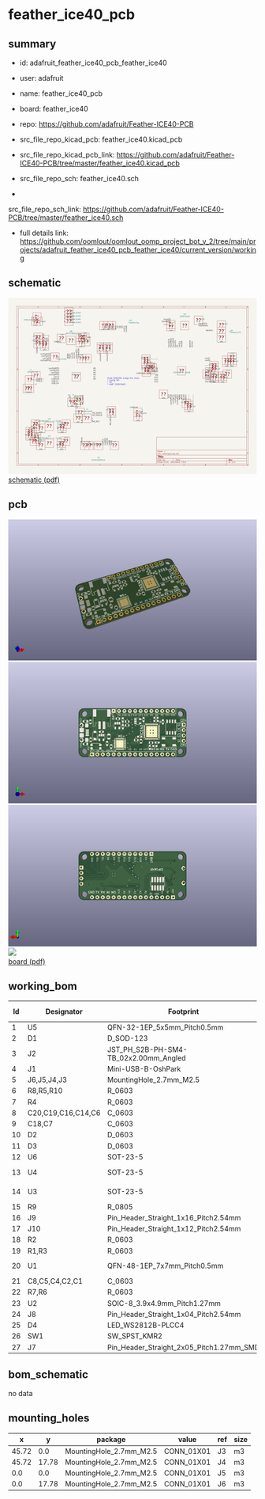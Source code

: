 # feather_ice40_pcb
 
## summary 
* id: adafruit_feather_ice40_pcb_feather_ice40
* user: adafruit
* name: feather_ice40_pcb
* board: feather_ice40
* repo: https://github.com/adafruit/Feather-ICE40-PCB
* src_file_repo_kicad_pcb: feather_ice40.kicad_pcb
* src_file_repo_kicad_pcb_link: https://github.com/adafruit/Feather-ICE40-PCB/tree/master/feather_ice40.kicad_pcb


* src_file_repo_sch: feather_ice40.sch
*
 src_file_repo_sch_link: https://github.com/adafruit/Feather-ICE40-PCB/tree/master/feather_ice40.sch
* full details link: https://github.com/oomlout/oomlout_oomp_project_bot_v_2/tree/main/projects/adafruit_feather_ice40_pcb_feather_ice40/current_version/working  

## schematic  
![](working_schematic_600.png)  
[schematic (pdf)](working_schematic.pdf)  

## pcb  
![](working_3d_600.png) 
![](working_3d_front_600.png)  
![](working_3d_back_600.png)  
![](working_600.png)  
[board (pdf)](working.pdf)  

## working_bom
| Id | Designator | Footprint | Quantity | Designation | Supplier and ref |  | None | 
| --- | --- | --- | --- | --- | --- | --- | --- | 
| 1 | U5 | QFN-32-1EP_5x5mm_Pitch0.5mm | 1 | SAMD21E |  |  | [''] | 
| 2 | D1 | D_SOD-123 | 1 | MBR120 |  |  | [''] | 
| 3 | J2 | JST_PH_S2B-PH-SM4-TB_02x2.00mm_Angled | 1 | CONN_01X02 |  |  | [''] | 
| 4 | J1 | Mini-USB-B-OshPark | 1 | USB_OTG |  |  | [''] | 
| 5 | J6,J5,J4,J3 | MountingHole_2.7mm_M2.5 | 4 | CONN_01X01 |  |  | [''] | 
| 6 | R8,R5,R10 | R_0603 | 3 | 1k |  |  | [''] | 
| 7 | R4 | R_0603 | 1 | 100k |  |  | [''] | 
| 8 | C20,C19,C16,C14,C6 | C_0603 | 5 | 10uF |  |  | [''] | 
| 9 | C18,C7 | C_0603 | 2 | 1uF |  |  | [''] | 
| 10 | D2 | D_0603 | 1 | Yellow |  |  | [''] | 
| 11 | D3 | D_0603 | 1 | Red |  |  | [''] | 
| 12 | U6 | SOT-23-5 | 1 | MCP73831 |  |  | [''] | 
| 13 | U4 | SOT-23-5 | 1 | SPX3819M5-L-1-2/TR |  |  | [''] | 
| 14 | U3 | SOT-23-5 | 1 | SPX3819M5-L-3-3/TR |  |  | [''] | 
| 15 | R9 | R_0805 | 1 | 10k |  |  | [''] | 
| 16 | J9 | Pin_Header_Straight_1x16_Pitch2.54mm | 1 | FeatherBottom |  |  | [''] | 
| 17 | J10 | Pin_Header_Straight_1x12_Pitch2.54mm | 1 | FeatherTop |  |  | [''] | 
| 18 | R2 | R_0603 | 1 | 100 |  |  | [''] | 
| 19 | R1,R3 | R_0603 | 2 | 10k |  |  | [''] | 
| 20 | U1 | QFN-48-1EP_7x7mm_Pitch0.5mm | 1 | ICE40UP5K-SG48 |  |  | [''] | 
| 21 | C8,C5,C4,C2,C1 | C_0603 | 5 | 0.1uF |  |  | [''] | 
| 22 | R7,R6 | R_0603 | 2 | 4.7k |  |  | [''] | 
| 23 | U2 | SOIC-8_3.9x4.9mm_Pitch1.27mm | 1 | IS25LPXXX |  |  | [''] | 
| 24 | J8 | Pin_Header_Straight_1x04_Pitch2.54mm | 1 | Conn_01x04 |  |  | [''] | 
| 25 | D4 | LED_WS2812B-PLCC4 | 1 | Neopixel_THT |  |  | [''] | 
| 26 | SW1 | SW_SPST_KMR2 | 1 | SW_SPST |  |  | [''] | 
| 27 | J7 | Pin_Header_Straight_2x05_Pitch1.27mm_SMD | 1 | CONN_02X05 |  |  | [''] | 


## bom_schematic
no data

## mounting_holes
| x | y | package | value | ref | size | 
| --- | --- | --- | --- | --- | --- | 
| 45.72 | 0.0 | MountingHole_2.7mm_M2.5 | CONN_01X01 | J3 | m3 | 
| 45.72 | 17.78 | MountingHole_2.7mm_M2.5 | CONN_01X01 | J4 | m3 | 
| 0.0 | 0.0 | MountingHole_2.7mm_M2.5 | CONN_01X01 | J5 | m3 | 
| 0.0 | 17.78 | MountingHole_2.7mm_M2.5 | CONN_01X01 | J6 | m3 | 


